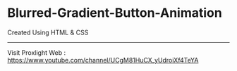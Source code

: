 # Blurred-Gradient-Button-Animation
Created Using HTML &amp; CSS

___

Visit Proxlight Web : https://www.youtube.com/channel/UCgM81HuCX_yUdroiXf4TeYA
